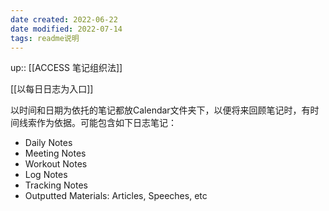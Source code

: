 ```yaml
---
date created: 2022-06-22
date modified: 2022-07-14
tags: readme说明
---
```


up:: [[ACCESS 笔记组织法]]

[[以每日日志为入口]]

以时间和日期为依托的笔记都放Calendar文件夹下，以便将来回顾笔记时，有时间线索作为依据。可能包含如下日志笔记：

- Daily Notes
- Meeting Notes
- Workout Notes
- Log Notes
- Tracking Notes
- Outputted Materials: Articles, Speeches, etc
